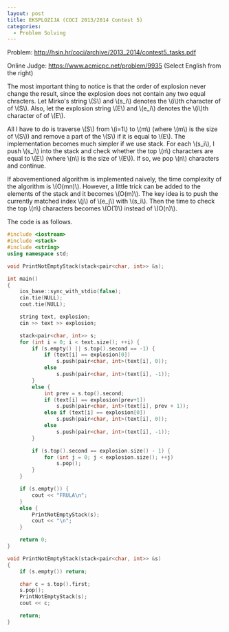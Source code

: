 ```yaml
---
layout: post
title: EKSPLOZIJA (COCI 2013/2014 Contest 5)
categories:
  - Problem Solving
---
```


Problem: <http://hsin.hr/coci/archive/2013_2014/contest5_tasks.pdf>

Online Judge: <https://www.acmicpc.net/problem/9935> (Select English from the right)

The most important thing to notice is that the order of explosion never change the result, since the explosion does not contain any two equal chracters. Let Mirko's string \\(S\\) and \\(s_i\\) denotes the \\(i\\)th character of of \\(S\\). Also, let the explosion string \\(E\\) and \\(e_i\\) denotes the \\(i\\)th character of of \\(E\\).

All I have to do is traverse \\(S\\) from \\(i=1\\) to \\(m\\) (where \\(m\\) is the size of \\(S\\)) and remove a part of the \\(S\\) if it is equal to \\(E\\). The implementation becomes much simpler if we use stack. For each \\(s_i\\), I push \\(s_i\\) into the stack and check whether the top \\(n\\) characters are equal to \\(E\\) (where \\(n\\) is the size of \\(E\\)). If so, we pop \\(n\\) characters and continue.

If abovementioned algorithm is implemented naively, the time complexity of the algorithm is \\(O(mn)\\). However, a little trick can be added to the elements of the stack and it becomes \\(O(m)\\). The key idea is to push the currently matched index \\(j\\) of \\(e_j\\) with \\(s_i\\). Then the time to check the top \\(n\\) characters becomes \\(O(1)\\) instead of \\(O(n)\\).

The code is as follows.

```c++
#include <iostream>
#include <stack>
#include <string>
using namespace std;

void PrintNotEmptyStack(stack<pair<char, int>> &s);

int main()
{
	ios_base::sync_with_stdio(false);
	cin.tie(NULL);
	cout.tie(NULL);

	string text, explosion;
	cin >> text >> explosion;

	stack<pair<char, int>> s;
	for (int i = 0; i < text.size(); ++i) {
		if (s.empty() || s.top().second == -1) {
			if (text[i] == explosion[0])
				s.push(pair<char, int>(text[i], 0));
			else
				s.push(pair<char, int>(text[i], -1));
		}
		else {
			int prev = s.top().second;
			if (text[i] == explosion[prev+1])
				s.push(pair<char, int>(text[i], prev + 1));
			else if (text[i] == explosion[0])
				s.push(pair<char, int>(text[i], 0));
			else
				s.push(pair<char, int>(text[i], -1));
		}

		if (s.top().second == explosion.size() - 1) {
			for (int j = 0; j < explosion.size(); ++j)
				s.pop();
		}
	}

	if (s.empty()) {
		cout << "FRULA\n";
	}
	else {
		PrintNotEmptyStack(s);
		cout << "\n";
	}

	return 0;
}

void PrintNotEmptyStack(stack<pair<char, int>> &s)
{
	if (s.empty()) return;

	char c = s.top().first;
	s.pop();
	PrintNotEmptyStack(s);
	cout << c;

	return;
}
```

